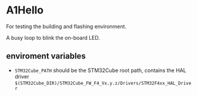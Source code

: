 # A1Hello
For testing the building and flashing environment.

A busy loop to blink the on-board LED.

## enviroment variables
+ `STM32Cube_PATH` should be the STM32Cube root path, contains the HAL driver `$(STM32Cube_DIR)/STM32Cube_FW_F4_Vx.y.z/Drivers/STM32F4xx_HAL_Driver`